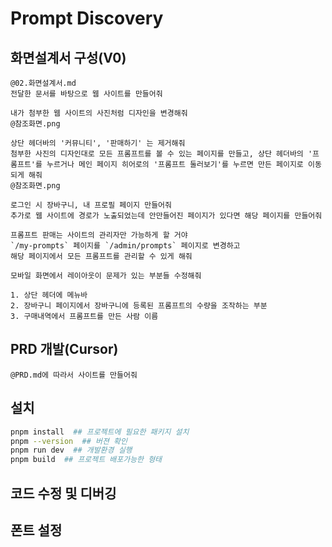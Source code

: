 # Prompt Discovery

## 화면설계서 구성(V0)

```chat
@02.화면설계서.md
전달한 문서를 바탕으로 웹 사이트를 만들어줘
```

```chat
내가 첨부한 웹 사이트의 사진처럼 디자인을 변경해줘
@참조화면.png
```

```chat
상단 헤더바의 '커뮤니티', '판매하기' 는 제거해줘
첨부한 사진의 디자인대로 모든 프롬프트를 볼 수 있는 페이지를 만들고, 상단 헤더바의 '프롬프트'를 누르거나 메인 페이지 히어로의 '프롬프트 둘러보기'를 누르면 만든 페이지로 이동되게 해줘
@참조화면.png
```

```chat
로그인 시 장바구니, 내 프로필 페이지 만들어줘
추가로 웹 사이트에 경로가 노출되었는데 안만들어진 페이지가 있다면 해당 페이지를 만들어줘
```

```chat
프롬프트 판매는 사이트의 관리자만 가능하게 할 거야
`/my-prompts` 페이지를 `/admin/prompts` 페이지로 변경하고
해당 페이지에서 모든 프롬프트를 관리할 수 있게 해줘
```

```chat
모바일 화면에서 레이아웃이 문제가 있는 부분들 수정해줘

1. 상단 헤더에 메뉴바
2. 장바구니 페이지에서 장바구니에 등록된 프롬프트의 수량을 조작하는 부분
3. 구매내역에서 프롬프트를 만든 사람 이름
```

## PRD 개발(Cursor)

```chat
@PRD.md에 따라서 사이트를 만들어줘
```

## 설치

```bash
pnpm install  ## 프로젝트에 필요한 패키지 설치
pnpm --version  ## 버젼 확인
pnpm run dev  ## 개발환경 실행
pnpm build  ## 프로젝트 배포가능한 형태
```

## 코드 수정 및 디버깅

## 폰트 설정
